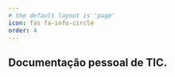 ```yaml
---
# the default layout is 'page'
icon: fas fa-info-circle
order: 4
---
```


## Documentação pessoal de TIC.
